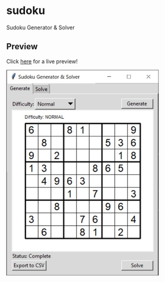 # sudoku
Sudoku Generator &amp; Solver

## Preview
Click [here](https://jkhamanishi.github.io/sudoku) for a live preview!

<img src="docs/media/preview.jpg" alt="Interface" width="400"/>